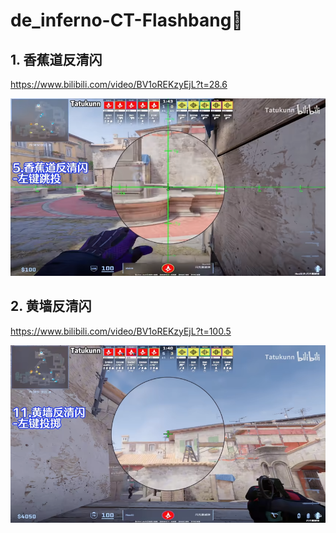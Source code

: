 # de_inferno-CT-Flashbang🌟

## 1. 香蕉道反清闪
https://www.bilibili.com/video/BV1oREKzyEjL?t=28.6

![alt text](<../../assets/de_inferno-CT-Flashbang/image.png>)

## 2. 黄墙反清闪
https://www.bilibili.com/video/BV1oREKzyEjL?t=100.5

![alt text](<../../assets/de_inferno-CT-Flashbang/image-1.png>)